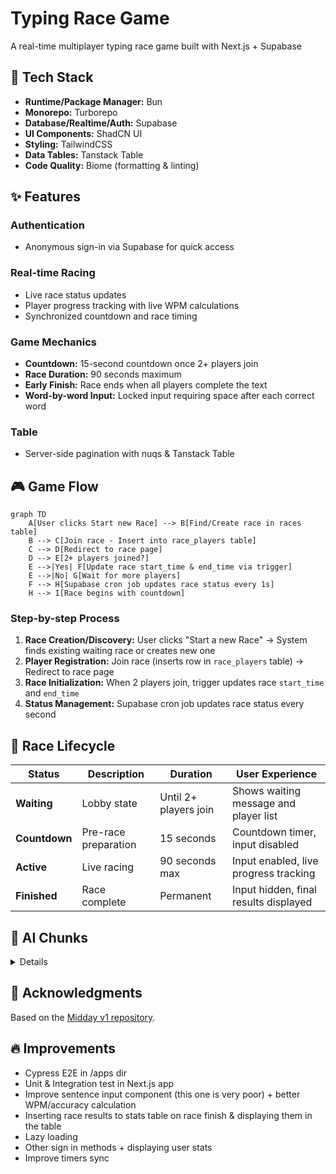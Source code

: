 # Typing Race Game

A real-time multiplayer typing race game built with Next.js + Supabase

## 🚀 Tech Stack

- **Runtime/Package Manager:** Bun
- **Monorepo:** Turborepo
- **Database/Realtime/Auth:** Supabase
- **UI Components:** ShadCN UI
- **Styling:** TailwindCSS
- **Data Tables:** Tanstack Table
- **Code Quality:** Biome (formatting & linting)

## ✨ Features

### Authentication
- Anonymous sign-in via Supabase for quick access

### Real-time Racing
- Live race status updates
- Player progress tracking with live WPM calculations
- Synchronized countdown and race timing

### Game Mechanics
- **Countdown:** 15-second countdown once 2+ players join
- **Race Duration:** 90 seconds maximum
- **Early Finish:** Race ends when all players complete the text
- **Word-by-word Input:** Locked input requiring space after each correct word

### Table
- Server-side pagination with nuqs & Tanstack Table

## 🎮 Game Flow

```mermaid
graph TD
    A[User clicks Start new Race] --> B[Find/Create race in races table]
    B --> C[Join race - Insert into race_players table]
    C --> D[Redirect to race page]
    D --> E[2+ players joined?]
    E -->|Yes| F[Update race start_time & end_time via trigger]
    E -->|No| G[Wait for more players]
    F --> H[Supabase cron job updates race status every 1s]
    H --> I[Race begins with countdown]
```

### Step-by-step Process
1. **Race Creation/Discovery:** User clicks "Start a new Race" → System finds existing waiting race or creates new one
2. **Player Registration:** Join race (inserts row in `race_players` table) → Redirect to race page
3. **Race Initialization:** When 2 players join, trigger updates race `start_time` and `end_time`
4. **Status Management:** Supabase cron job updates race status every second

## 🏁 Race Lifecycle

| Status | Description | Duration | User Experience |
|--------|-------------|----------|-----------------|
| **Waiting** | Lobby state | Until 2+ players join | Shows waiting message and player list |
| **Countdown** | Pre-race preparation | 15 seconds | Countdown timer, input disabled |
| **Active** | Live racing | 90 seconds max | Input enabled, live progress tracking |
| **Finished** | Race complete | Permanent | Input hidden, final results displayed |

## 🤖 AI Chunks

<details>

### Find or Create Race
Locates an available race or creates a new one with random sentence.

```sql
create or replace function public.find_or_create_race()
returns uuid
language plpgsql
security definer
as $$
declare
  race_id uuid;
  sentence_id int;
begin
  -- Try to find existing race in 'waiting' status with < 5 players
  select r.id into race_id
  from public.races r
  left join public.race_players rp on r.id = rp.race_id
  where r.status = 'waiting'::race_status
  group by r.id
  having count(rp.id) < 5
  limit 1;

  -- If no race found, create a new one
  if race_id is null then
    select id into sentence_id
    from public.sentences
    order by random()
    limit 1;

    insert into public.races (sentence_id, status)
    values (sentence_id, 'waiting'::race_status)
    returning id into race_id;
  end if;

  return race_id;
end;
$$;
```

### Join Race
Adds authenticated user to an available race with validation.

```sql
create or replace function public.join_race(p_race_id uuid)
returns void
language plpgsql
security definer
as $$
declare
  player_count int;
  player_name text;
begin
  -- Validate race exists & is waiting
  if not exists (select 1 from public.races where id = p_race_id and status = 'waiting'::race_status) then
    raise exception 'Race not available';
  end if;

  -- Check player limit
  select count(*) into player_count from public.race_players where race_id = p_race_id;
  if player_count >= 5 then
    raise exception 'Race is full';
  end if;

  -- Get player username
  select username into player_name from public.profiles where id = auth.uid();

  -- Add player to race
  insert into public.race_players (user_id, race_id, username)
  values (auth.uid(), p_race_id, player_name)
  on conflict do nothing;
end;
$$;
```

</details>

## 🙏 Acknowledgments

Based on the [Midday v1 repository](https://github.com/midday-ai/v1).

## 🔥 Improvements

 - Cypress E2E in /apps dir
 - Unit & Integration test in Next.js app
 - Improve sentence input component (this one is very poor) + better WPM/accuracy calculation 
 - Inserting race results to stats table on race finish & displaying them in the table
 - Lazy loading
 - Other sign in methods + displaying user stats
 - Improve timers sync
